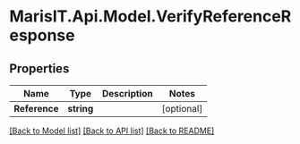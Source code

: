 
# MarisIT.Api.Model.VerifyReferenceResponse

## Properties

Name | Type | Description | Notes
------------ | ------------- | ------------- | -------------
**Reference** | **string** |  | [optional] 

[[Back to Model list]](../README.md#documentation-for-models)
[[Back to API list]](../README.md#documentation-for-api-endpoints)
[[Back to README]](../README.md)

